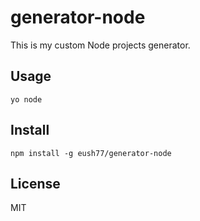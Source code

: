 # generator-node

This is my custom Node projects generator.

## Usage

```
yo node
```

## Install

```
npm install -g eush77/generator-node
```

## License

MIT
